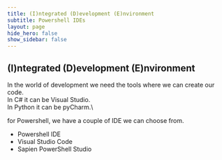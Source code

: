 ```yaml
---
title: (I)ntegrated (D)evelopment (E)nvironment
subtitle: Powershell IDEs
layout: page
hide_hero: false
show_sidebar: false
---
```


## (I)ntegrated (D)evelopment (E)nvironment
In the world of development we need the tools where we can create our code.\
In C# it can be Visual Studio.\
In Python it can be pyCharm.\

for Powershell, we have a couple of IDE we can choose from.
* Powershell IDE
* Visual Studio Code
* Sapien PowerShell Studio
